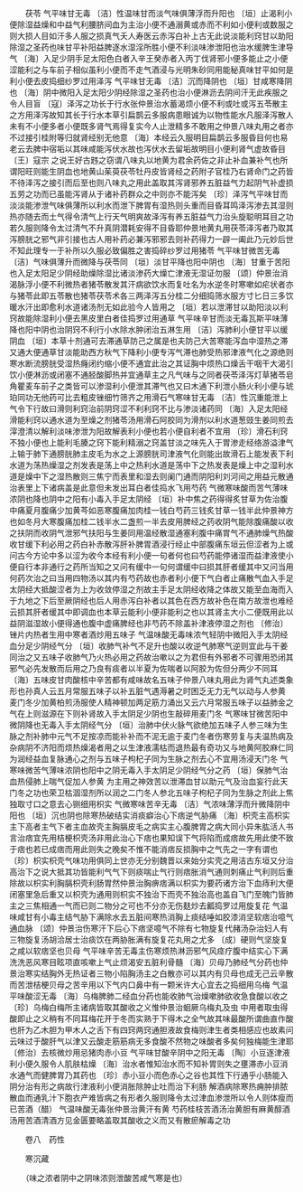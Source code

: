 <!-- { "loadSidebar": true } -->
　　茯苓 气平味甘无毒 〔洁〕性温味甘而淡气味俱薄浮而升阳也 〔垣〕止渴利小便除湿益燥和中益气利腰脐间血为主治小便不通溺黄或赤而不利如小便利或数服之则大损人目如汗多人服之损真气夭人寿医云赤泻白补上古无此说淡能利窍甘以助阳除湿之圣药也味甘平补阳益脾逐水湿淫所胜小便不利淡味渗泄阳也治水缓脾生津导气 〔海〕入足少阴手足太阳色白者入辛王癸赤者入丙丁伐肾邪小便多能止之小便涩能利之与车前子相似虽利小便而不走气酒浸与光明朱砂同用能秘真味甘平如何是利小便去皮捣细纱罗过用泽泻 气平味甘无毒 〔洁〕沉而降阴也 〔垣〕甘咸寒降阴也 〔海〕阴中微阳入足太阳少阴经除湿之圣药也治小便淋沥去阴间汗无此疾服之令人目盲 〔寇〕泽泻之功长于行水张仲景治水蓄渴烦小便不利或吐或泻五苓散主之方用泽泻故知其长于行水本草引扁鹊云多服病患眼诚为以物性能水凡服泽泻散人未有不小便多者小便既多肾气焉得复实今人止泄精多不敢用之仲景八味丸用之者亦不过接引桂附等归就肾经别无他意 〔海〕本经云久服明目扁鹊云多服昏目何也易老云去脾中宿垢以其味咸能泻伏水故也泻伏水去留垢故明目小便利肾气虚故昏目 〔王〕寇宗 之说王好古韪之窃谓八味丸以地黄为君余药佐之非止补血兼补气也所谓阳旺则能生阴血也地黄山茱萸茯苓牡丹皮皆肾经之药附子官桂乃右肾命门之药皆不待泽泻之接引而后至也则八味丸之用此盖取其泻肾邪养五脏益气力起阴气补虚损五劳之功而已虽能泻肾从于诸补药群众之中则亦不能泻矣 〔珍〕泽泻气平味甘而淡淡能渗泄气味俱薄所以利水而泄下脾胃有湿热则头重而目昏耳鸣泽泻渗去其湿则热亦随去而土气得令清气上行天气明爽故泽泻有养五脏益气力治头旋聪明耳目之功若久服则降令太过清气不升真阴潜耗安得不目昏耶仲景地黄丸用茯苓泽泻者乃取其泻膀胱之邪气非引接也古人用补药必兼泻邪邪去则补药得力一辟一阖此乃元妙后世不知此理专一于补所以久服必致偏胜之害捣碎纱罗过用猪苓 气平味甘微苦无毒 〔洁〕气味俱薄升而微降与茯苓同 〔垣〕淡甘平降也阳中阴也 〔海〕甘重于苦阳也入足太阳足少阴经助燥除湿比诸淡渗药大燥亡津液无湿证勿服 〔颂〕仲景治消渴脉浮小便不利微热者猪苓散发其汗病欲饮水而复吐名为水逆冬时寒嗽如疟状者亦与猪苓此即五苓散也猪苓茯苓术各三两泽泻五分桂二分细捣筛水服方寸匕日三多饮暖水汗出即愈利水道诸汤剂无如此验今人皆用之 〔垣〕若以泄滞甘以助阳淡以利窍故能除湿利小便去黑皮里白者佳捣罗过用通草 气平味辛甘而淡无毒瓦斯平味薄降也阳中阴也治阴窍不利行小水除水肿闭治五淋生用 〔洁〕泻肺利小便甘平以缓阴血 〔垣〕本草十剂通可去滞通草防己之属是也夫防己大苦寒能泻血中湿热之滞又通大便通草甘淡能助西方秋气下降利小便专泻气滞也肺受热邪津液气化之源绝则寒水断流膀胱受湿热癃闭约缩小便不通宜此治之其证胸中烦热口燥舌干咽干大渴引饮小便淋沥或闭塞不通胫酸脚热并宜通草主之凡气味与之同者茯苓泽泻灯草猪苓皂角瞿麦车前子之类皆可以渗湿利小便泄其滞气也又曰木通下利泄小肠火利小便与琥珀同功无他药可比去粗皮锉细竹筛齐之用滑石气寒味甘无毒 〔洁〕性沉重能泄上气令下行故曰滑则利窍治前阴窍涩不利利窍不比与渗淡诸药同 〔海〕入足太阳经滑能利窍以通水道为至燥之剂猪苓汤用滑石阿胶同为滑剂以利水道葱豉生姜同煎去滓澄清以解利淡味渗泄为阳故解表利小便也若小便自利者不宜用 〔珍〕滑石利窍不独小便也上能利毛腠之窍下能利精溺之窍盖甘淡之味先入于胃渗走经络游溢津气上输于肺下通膀胱肺主皮毛为水之上源膀胱司津液气化则能出故滑石上能发表下利水道为荡热燥湿之剂发表是荡上中之热利水道是荡中下之热发表是燥上中之湿利水道是燥中下之湿热散则三焦宁而表里和湿去则阑门通而阴阳利刘河间之用益元散通治表里上下诸病盖是此意但未发出耳白者佳捣水飞用芍药 气微寒味酸而苦气薄味浓阴也降也阴中之阳有小毒入手足太阴经 〔垣〕补中焦之药得得炙甘草为佐治腹中痛夏月腹痛少加黄芩如恶寒腹痛加肉桂一钱白芍药三钱炙甘草一钱半此仲景神方也如冬月大寒腹痛加桂二钱半水二盏煎一半去皮用脾经之药收阴气能除腹痛酸以收之扶阴而收阴气泄邪气扶阳与生姜同用温经散湿通塞利腹中痛胃气不通肺燥气热酸收甘缓下利必用之药白补赤散泻肝补脾胃酒浸行经止中部腹痛东垣云但涩者为上或问古今方论中多以涩为收今本经有利小便一句者何也曰芍药能停诸湿而益津液使小便自行本非通行之药所当知之又问有缓中一句何谓缓中曰损其肝者缓其中又问当用何药次治之曰当用四物汤以其内有芍药故也赤者利小便下气白者止痛散气血入手足太阴经大抵酸涩者为上为收敛停湿之剂故主手足太阴经收降之体故又能至血海而入于九地之下后至厥阴经也后人用赤泻白补者以其色在西方故补色在南方故泄也难经云损其肝者缓其中即调血也本草云能利小便非能利之也以其肾主大小二便既用此以益阴滋湿故小便得通也腹中虚痛脾经也非芍药不除盖补津液停湿之剂也 〔修治〕锉片内热者生用中寒者酒炒用五味子 气温味酸无毒味浓气轻阴中微阳入手太阴经血分足少阴经气分 〔垣〕收肺气补气不足升也酸以收逆气肺寒气逆则宜此与干姜同治之又五味子收肺气乃火热必用之药故治嗽以之为君但有外邪者不可骤用恐闭其邪气必先发散而后用之乃良有痰者以半夏为佐喘者以阿胶为佐但分两少不同耳 〔海〕五味皮甘肉酸核中辛苦都有咸味故名五味子仲景八味丸用此为肾气丸述类象形也孙真人云五月常服五味子以补五脏气遇溽暑之时困乏无力无气以动与人参黄 麦门冬少加黄柏煎汤服使人精神顿加两足筋力涌出又云六月常服五味子以益肺金之气在上则滋源在下则补肾故入手太阴足少阴也生敲碎用麦门冬 气寒味甘微苦阳中微阴降也无毒入手太阴经气分 〔垣〕治肺中伏火脉气欲绝加五味子人参三味为生脉之剂补肺中元气不足按凉而能补补而不泥无逾于麦门冬者伤寒劳复与夫温热病及杂病阴不济阳而烦热燥渴者用之以生津液濡枯而退热最有奇功又与地黄阿胶麻仁同为润经益血复脉通心之剂与五味子枸杞子同为生脉之剂去心不宜用汤浸天门冬 气寒味微苦气薄味浓阴也阳中之阴无毒入手太阴足少阴经气分之药 〔垣〕保肺气治血热侵肺上喘气促加人参黄 为主用之神效苦以泄滞血甘以助元气及治血妄行此天门冬之功也荣卫枯涸湿剂所以润之二门冬人参北五味子枸杞子同为生脉之剂此上焦独取寸口之意去心铡细用枳实 气微寒味苦辛无毒 〔洁〕气浓味薄浮而升微降阴中阳也 〔垣〕沉也阴也除寒热破结实消痰癖治心下痞逆气胁痛 〔海〕枳壳主高枳实主下高者主气下者主血故壳主胸膈皮毛之病实主心腹脾胃之病大同小异朱肱活人书言治痞宜先用桔梗枳壳汤非用此治心下痞也果知误下气将陷而成痞故先用此使不致于痞也若已成痞而用此则失之晚矣不惟不能消痞反损胸中之气先之一字有谓也 〔珍〕枳实枳壳气味功用俱同上世亦无分别魏晋以来始分实壳之用洁古东垣又分治高治下之说大抵其功皆能利气气下则痰喘止气行则痞胀消气通则刺痛止气利则后重除故以枳实利胸膈枳壳利肠胃然仲景治胸痹痞满以枳实为要药诸方治下血痔利大便闭塞里急后重又以枳壳为通用则枳实不独治下而壳不独治高也盖自飞门至魄门皆肺主之三焦相通一气而已则二物分之可也不分亦无伤麸炒去瓤捣罗过用旋复花 气温味咸甘有小毒主结气胁下满除水去五脏间寒热消胸上痰结唾如胶漆消坚软痞治噫气通血脉 〔颂〕仲景治伤寒汗下后心下痞坚噫气不除有七物旋复代赭汤杂治妇人有三物旋复汤胡洽居士治痰饮在两胁胀满有旋复花丸用之尤多 〔成〕硬则气坚旋复之咸以软痞坚也贝母 气平味辛苦无毒主伤寒烦热淋沥邪气风痉疗腹中结实心下满洗洗恶风寒目眩项直咳嗽上气止烦渴安五脏利骨髓 〔海〕贝母乃肺经气分药也仲景治寒实结胸外无热证者三物小陷胸汤主之白散亦可以其内有贝母也成无己云辛散而苦泄桔梗贝母之苦辛用以下气内口鼻中有一颗米许大心宜去之捣细用乌梅 气温平味酸涩无毒 〔海〕乌梅脾肺二经血分药也能收肺气治燥嗽肺欲收急食酸以收之 〔珍〕乌梅白梅所主诸病皆取其酸收之义惟仲景治蛔厥乌梅丸及虫 中用者取虫得酸即止之义稍有不同耳梅花开于冬而实熟于下得木之全气故其味最酸所谓曲直作酸也肝为乙木胆为甲木人之舌下有四窍两窍通胆液故食梅则津生者类相感应也故素问云味过于酸肝气以津又云酸走筋筋病无多食酸不然物之味酸者多矣何独梅能生津耶 〔修治〕去核微炒用忌猪肉赤小豆 气平味甘酸辛阴中之阳无毒 〔陶〕小豆逐津液利小便久服令人肌肤枯燥 〔海〕治水者惟知治水而不知补胃则失之壅滞赤小豆消水通气而健脾胃乃其药也 〔珍〕赤小豆小而色赤心之谷也其性下行通乎小肠能入阴分治有形之病故行津液利小便消胀除肿止吐而治下利肠 解酒病除寒热痈肿排脓散血而通乳汁下胞衣产难皆病之有形者久服则降令太过津血渗泄所以令人则体瘦而已苦酒（醋） 气温味酸无毒张仲景治黄汗有黄 芍药桂枝苦酒汤治黄胆有麻黄醇酒汤用苦酒清酒方见金匮要略盖取其酸收之义而又有散瘀解毒之功

　　卷八　药性

　　寒沉藏

　　（味之浓者阴中之阴味浓则泄酸苦咸气寒是也）


